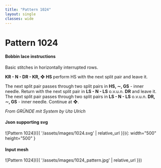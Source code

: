 ```yaml
---
title: "Pattern 1024"
layout: single
classes: wide
---
```


# Pattern 1024

#### Bobbin lace instructions

Basic stitches in horizontally interrupted rows.

**KR - N - DR - KR, ❖ HS** perform HS with the next split pair and leave it.

The next split pair passes through two split pairs in **HS, ∼, GS** - inner needle. Return with the next split pair in **LS - N - LS** o.v.u.n. **DR** and leave it. The next split pair passes through two split pairs in **LS - N - LS** o.v.u.n. **DR, ∼, GS** - inner needle. Continue at ❖.

*From GRÜNDE mit System by Uta Ulrich*

#### Json supporting svg

![Pattern 1024]({{ '/assets/images/1024.svg' | relative_url }}){: width="500" height="500" }

#### Input mesh

![Pattern 1024]({{ '/assets/images/1024_pattern.jpg' | relative_url }})
